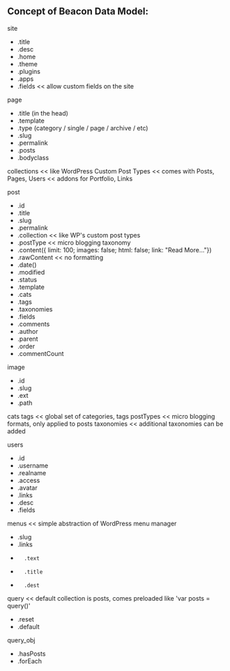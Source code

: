 Concept of Beacon Data Model:
---

site

-	.title
-	.desc
-	.home
-	.theme
-	.plugins
-	.apps
-	.fields   	<< allow custom fields on the site	
	
page

-	.title (in the head)
-	.template
-	.type (category / single / page / archive / etc)
-	.slug
-	.permalink
-	.posts
-	.bodyclass
	
collections						<< like WordPress Custom Post Types	
								<< comes with Posts, Pages, Users
								<< addons for Portfolio, Links
								
post
-	.id
-	.title
-	.slug
-	.permalink
-	.collection					<< like WP's custom post types
-	.postType					<< micro blogging taxonomy
-	.content({ limit: 100; images: false; html: false; link: "Read More..."})
-	.rawContent 				<< no formatting
-	.date()
-	.modified
-	.status
-	.template
-	.cats
-	.tags
-	.taxonomies
-	.fields
-	.comments
-	.author	
-	.parent
-	.order
-	.commentCount
	
image
-	.id
-	.slug
-	.ext
-	.path
		
cats
tags			<< global set of categories, tags
postTypes		<< micro blogging formats, only applied to posts
taxonomies		<< additional taxonomies can be added
	
users
-	.id
-	.username
-	.realname
-	.access
-	.avatar
-	.links
-	.desc
-	.fields
	
menus			<< simple abstraction of WordPress menu manager
-	.slug
-	.links
-		.text
-		.title
-		.dest
	
query			<< default collection is posts, comes preloaded like 'var posts = query()'
-	.reset
-	.default
	
query_obj
-	.hasPosts
-	.forEach